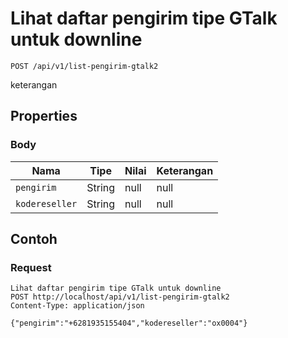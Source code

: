 # Lihat daftar pengirim tipe GTalk untuk downline
```http
POST /api/v1/list-pengirim-gtalk2
```
keterangan
## Properties
### Body
Nama | Tipe | Nilai | Keterangan
--- | --- | --- | ---
<code>pengirim</code> | String | null | null
<code>kodereseller</code> | String | null | null
## Contoh
### Request
```http
Lihat daftar pengirim tipe GTalk untuk downline
POST http://localhost/api/v1/list-pengirim-gtalk2
Content-Type: application/json

{"pengirim":"+6281935155404","kodereseller":"ox0004"}
```
